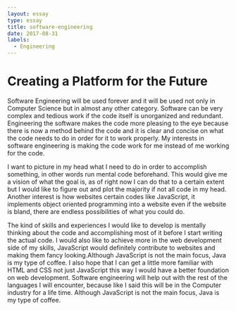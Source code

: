 ```yaml
---
layout: essay
type: essay
title: software-engineering
date: 2017-08-31
labels:
  - Engineering
---
```




<H1>Creating a Platform for the Future</H1>


Software Engineering will be used forever and it will be used not only in Computer Science but in almost any other category. Software can be very complex and tedious work if the code itself is unorganized and redundant. Engineering the software makes the code more pleasing to the eye because there is now a method behind the code and it is clear and concise on what the code needs to do in order for it to work properly. My interests in software engineering is making the code work for me instead of me working for the code. 

I want to picture in my head what I need to do in order to accomplish something, in other words run mental code beforehand. This would give me a vision of what the goal is, as of right now I can do that to a certain extent but I would like to figure out and plot the majority if not all code in my head. Another interest is how websites certain codes like JavaScript, it implements object oriented programming into a website even if the website is bland, there are endless possibilities of what you could do. 

The kind of skills and experiences I would like to develop is mentally thinking about the code and accomplishing most of it before I start writing the actual code. I would also like to achieve more in the web development side of my skills, JavaScript would definitely contribute to websites and making them fancy looking.Although JavaScript is not the main focus, Java is my type of coffee. I also hope that I can get a little more familiar with HTML and CSS not just JavaScript this way I would have a better foundation on web development. Software engineering will help out with the rest of the languages I will encounter, because like I said this will be in the Computer industry for a life time. Although JavaScript is not the main focus, Java is my type of coffee. 

